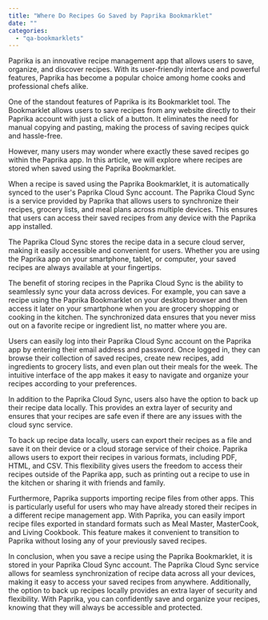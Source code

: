 ```yaml
---
title: "Where Do Recipes Go Saved by Paprika Bookmarklet"
date: ""
categories: 
  - "qa-bookmarklets"
---
```


Paprika is an innovative recipe management app that allows users to save, organize, and discover recipes. With its user-friendly interface and powerful features, Paprika has become a popular choice among home cooks and professional chefs alike.

One of the standout features of Paprika is its Bookmarklet tool. The Bookmarklet allows users to save recipes from any website directly to their Paprika account with just a click of a button. It eliminates the need for manual copying and pasting, making the process of saving recipes quick and hassle-free.

However, many users may wonder where exactly these saved recipes go within the Paprika app. In this article, we will explore where recipes are stored when saved using the Paprika Bookmarklet.

When a recipe is saved using the Paprika Bookmarklet, it is automatically synced to the user's Paprika Cloud Sync account. The Paprika Cloud Sync is a service provided by Paprika that allows users to synchronize their recipes, grocery lists, and meal plans across multiple devices. This ensures that users can access their saved recipes from any device with the Paprika app installed.

The Paprika Cloud Sync stores the recipe data in a secure cloud server, making it easily accessible and convenient for users. Whether you are using the Paprika app on your smartphone, tablet, or computer, your saved recipes are always available at your fingertips.

The benefit of storing recipes in the Paprika Cloud Sync is the ability to seamlessly sync your data across devices. For example, you can save a recipe using the Paprika Bookmarklet on your desktop browser and then access it later on your smartphone when you are grocery shopping or cooking in the kitchen. The synchronized data ensures that you never miss out on a favorite recipe or ingredient list, no matter where you are.

Users can easily log into their Paprika Cloud Sync account on the Paprika app by entering their email address and password. Once logged in, they can browse their collection of saved recipes, create new recipes, add ingredients to grocery lists, and even plan out their meals for the week. The intuitive interface of the app makes it easy to navigate and organize your recipes according to your preferences.

In addition to the Paprika Cloud Sync, users also have the option to back up their recipe data locally. This provides an extra layer of security and ensures that your recipes are safe even if there are any issues with the cloud sync service.

To back up recipe data locally, users can export their recipes as a file and save it on their device or a cloud storage service of their choice. Paprika allows users to export their recipes in various formats, including PDF, HTML, and CSV. This flexibility gives users the freedom to access their recipes outside of the Paprika app, such as printing out a recipe to use in the kitchen or sharing it with friends and family.

Furthermore, Paprika supports importing recipe files from other apps. This is particularly useful for users who may have already stored their recipes in a different recipe management app. With Paprika, you can easily import recipe files exported in standard formats such as Meal Master, MasterCook, and Living Cookbook. This feature makes it convenient to transition to Paprika without losing any of your previously saved recipes.

In conclusion, when you save a recipe using the Paprika Bookmarklet, it is stored in your Paprika Cloud Sync account. The Paprika Cloud Sync service allows for seamless synchronization of recipe data across all your devices, making it easy to access your saved recipes from anywhere. Additionally, the option to back up recipes locally provides an extra layer of security and flexibility. With Paprika, you can confidently save and organize your recipes, knowing that they will always be accessible and protected.

